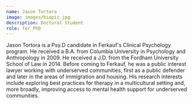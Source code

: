 ```yaml
---
name: Jason Tortora
image: images/biopic.jpg
description: Doctoral Student
role: fer_PhD
---
```


Jason Tortora is a Psy.D candidate in Ferkauf's Clinical Psychology program.  He received a B.A. from Columbia University in Psychology and Anthropology in 2009.  He received a J.D. from the Fordham University School of Law in 2014.  Before coming to Ferkauf, he was a public interest lawyer working with underserved communities, first as a public defender and later in the areas of immigration and housing.  His research interests include exploring best practices for therapy in a multicultural setting and, more broadly, improving access to mental health support for underserved communities. 